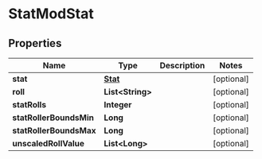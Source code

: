

# StatModStat


## Properties

| Name | Type | Description | Notes |
|------------ | ------------- | ------------- | -------------|
|**stat** | [**Stat**](Stat.md) |  |  [optional] |
|**roll** | **List&lt;String&gt;** |  |  [optional] |
|**statRolls** | **Integer** |  |  [optional] |
|**statRollerBoundsMin** | **Long** |  |  [optional] |
|**statRollerBoundsMax** | **Long** |  |  [optional] |
|**unscaledRollValue** | **List&lt;Long&gt;** |  |  [optional] |



